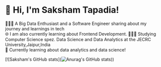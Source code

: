 # 👋 Hi, I'm Saksham Tapadia!
👩🏻‍💻 A Big Data Enthusiast and a Software Engineer sharing about my journey and learnings in tech<br/>
🌐 I am also currently learning about Frontend Development.
👩🏻‍🎓 Studying Computer Science spez. Data Science and Data Analytics at the JECRC University,Jaipur,India <br/>
💭 Currently learning about data analytics and data science!<br/>

<!-- GitHub stats from https://github.com/anuraghazra/github-readme-stats -->
[![Saksham's GitHub stats](![Anurag's GitHub stats](https://github-readme-stats.vercel.app/api?username=SakshamTapadia&show_icons=true&theme=radical)))<br/>
